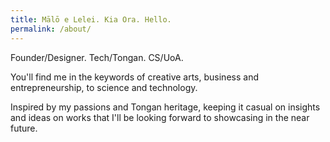 ```yaml
---
title: Mālō e Lelei. Kia Ora. Hello.
permalink: /about/
---
```


Founder/Designer. Tech/Tongan. CS/UoA.

You'll find me in the keywords of creative arts, business and entrepreneurship, to science and technology.

Inspired by my passions and Tongan heritage, keeping it casual on insights and ideas on works that I'll be looking forward to showcasing in the near future.